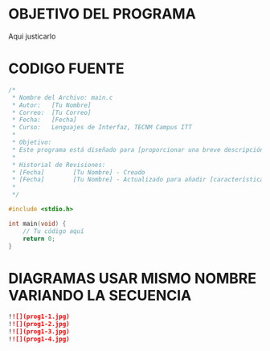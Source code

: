 # OBJETIVO DEL PROGRAMA
Aqui justicarlo




# CODIGO FUENTE

```C
/*
 * Nombre del Archivo: main.c
 * Autor:   [Tu Nombre]
 * Correo:  [Tu Correo]
 * Fecha:   [Fecha]
 * Curso:   Lenguajes de Interfaz, TECNM Campus ITT
 * 
 * Objetivo:
 * Este programa está diseñado para [proporcionar una breve descripción del objetivo del programa].
 *
 * Historial de Revisiones:
 * [Fecha]        [Tu Nombre] - Creado
 * [Fecha]        [Tu Nombre] - Actualizado para añadir [característica/corrección]
 *
 */

#include <stdio.h>

int main(void) {
    // Tu código aquí
    return 0;
}

```

# DIAGRAMAS USAR MISMO NOMBRE VARIANDO LA SECUENCIA

``` markdown
!![](prog1-1.jpg)
!![](prog1-2.jpg)
!![](prog1-3.jpg)
!![](prog1-4.jpg)
```
